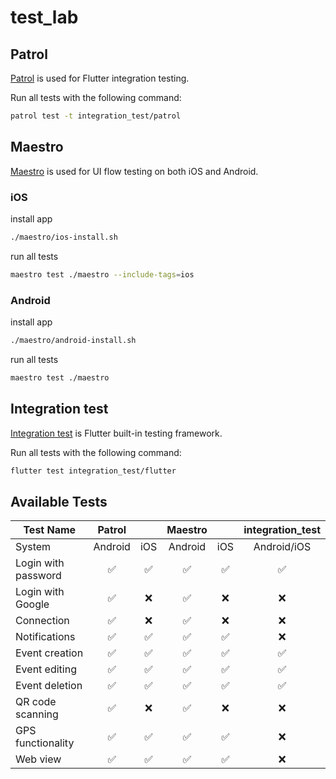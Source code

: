# test_lab


## Patrol

[Patrol](https://patrol.dev/) is used for Flutter integration testing.

Run all tests with the following command:
```bash
patrol test -t integration_test/patrol
```

## Maestro

[Maestro](https://maestro.mobile.dev/) is used for UI flow testing on both iOS and Android.

### iOS

install app
```bash
./maestro/ios-install.sh
```
run all tests
```bash
maestro test ./maestro --include-tags=ios
```


### Android

install app
```bash
./maestro/android-install.sh
```
run all tests
```bash
maestro test ./maestro
```

## Integration test

[Integration test](https://pub.dev/packages/integration_test) is Flutter built-in testing framework.

Run all tests with the following command:
```bash
flutter test integration_test/flutter
```



## Available Tests

| Test Name | Patrol |  | Maestro |  | integration_test |
|-----------|:------:|:------:|:-------:|:-------:|:---------------:|
| System | Android | iOS | Android | iOS | Android/iOS |
| Login with password | ✅ | ✅ | ✅ | ✅ | ✅ |
| Login with Google | ✅ | ❌ | ✅ | ❌ | ❌ |
| Connection | ✅ | ❌ | ✅ | ❌ | ❌ |
| Notifications | ✅ | ✅ | ✅ | ✅ | ❌ |
| Event creation | ✅ | ✅ | ✅ | ✅ | ✅ |
| Event editing | ✅ | ✅ | ✅ | ✅ | ✅ |
| Event deletion | ✅ | ✅ | ✅ | ✅ | ✅ |
| QR code scanning | ✅ | ❌ | ✅ | ❌ | ❌ |
| GPS functionality | ✅ | ✅ | ✅ | ✅ | ❌ |
| Web view | ✅ | ✅ | ✅ | ✅ | ❌ |
